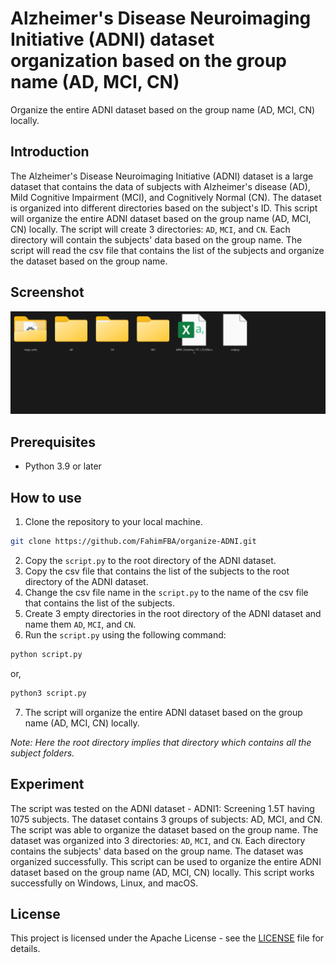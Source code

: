 # Alzheimer's Disease Neuroimaging Initiative (ADNI) dataset organization based on the group name (AD, MCI, CN)
Organize the entire ADNI dataset based on the group name (AD, MCI, CN) locally.

## Introduction
The Alzheimer's Disease Neuroimaging Initiative (ADNI) dataset is a large dataset that contains the data of subjects with Alzheimer's disease (AD), Mild Cognitive Impairment (MCI), and Cognitively Normal (CN). The dataset is organized into different directories based on the subject's ID. This script will organize the entire ADNI dataset based on the group name (AD, MCI, CN) locally. The script will create 3 directories: `AD`, `MCI`, and `CN`. Each directory will contain the subjects' data based on the group name. The script will read the csv file that contains the list of the subjects and organize the dataset based on the group name.

## Screenshot

![Screenshot](./img/cover.png)

## Prerequisites
- Python 3.9 or later

## How to use
1. Clone the repository to your local machine.
```bash
git clone https://github.com/FahimFBA/organize-ADNI.git
```
2. Copy the `script.py` to the root directory of the ADNI dataset.
3. Copy the csv file that contains the list of the subjects to the root directory of the ADNI dataset.
4. Change the csv file name in the `script.py` to the name of the csv file that contains the list of the subjects.
5. Create 3 empty directories in the root directory of the ADNI dataset and name them `AD`, `MCI`, and `CN`.
6. Run the `script.py` using the following command:
```bash
python script.py
```
or,
```bash
python3 script.py
```
7. The script will organize the entire ADNI dataset based on the group name (AD, MCI, CN) locally.

*Note: Here the root directory implies that directory which contains all the subject folders.*

## Experiment
The script was tested on the ADNI dataset - ADNI1: Screening 1.5T having 1075 subjects. The dataset contains 3 groups of subjects: AD, MCI, and CN. The script was able to organize the dataset based on the group name. The dataset was organized into 3 directories: `AD`, `MCI`, and `CN`. Each directory contains the subjects' data based on the group name. The dataset was organized successfully. This script can be used to organize the entire ADNI dataset based on the group name (AD, MCI, CN) locally. This script works successfully on Windows, Linux, and macOS.

## License
This project is licensed under the Apache License - see the [LICENSE](https://github.com/FahimFBA/organize-ADNI/blob/main/LICENSE) file for details.